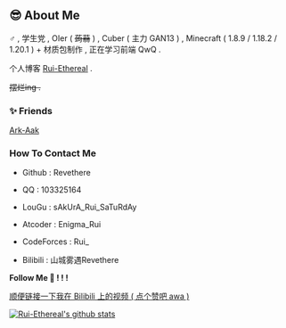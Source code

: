 ## 😎 About Me

♂ , 学生党 , OIer ( ~~蒟蒻~~ ) , Cuber ( 主力 GAN13 ) , Minecraft ( 1.8.9 / 1.18.2 / 1.20.1 ) + 材质包制作 , 正在学习前端 QwQ .

个人博客 [Rui-Ethereal](https://rui-ethereal.github.io/) .

~~摆烂ing .~~

### ✨ Friends

[Ark-Aak](https://github.com/Ark-Aak)

### How To Contact Me

- Github : Revethere

- QQ : 103325164

- LouGu : sAkUrA_Rui_SaTuRdAy

- Atcoder : Enigma_Rui
  
- CodeForces : Rui_

- Bilibili : 山城雾遇Revethere

**Follow Me 🎁 ! ! !**

[顺便链接一下我在 Bilibili 上的视频 ( 点个赞吧 awa )](https://www.bilibili.com/video/BV1mp4y1P7hu)

[![Rui-Ethereal's github stats](https://github-readme-stats.vercel.app/api?username=Revethere&theme=blue-black)](https://github.com/Revethere/github-readme-stats)
